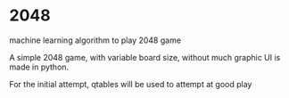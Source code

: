 # 2048
machine learning algorithm to play 2048 game

A simple 2048 game, with variable board size, without much graphic UI is made in python.

For the initial attempt, qtables will be used to attempt at good play